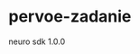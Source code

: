 # pervoe-zadanie
<script src="https://localhost/neuro.sdk.min.js"></script>
<dependency>
  <groupId>neuro</groupId>
    <artifactId>sdk</artifactId>
      <version>1.0.0</version>
      </dependency>
      <platform :ios, '8.0'>
<pod "neuro-ios-sdk">
